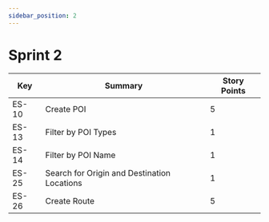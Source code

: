 ```yaml
---
sidebar_position: 2
---
```


# Sprint 2

| Key   | Summary                                | Story Points |
|-------|----------------------------------------|--------------|
| ES-10 | Create POI                             | 5            |
| ES-13 | Filter by POI Types                    | 1            |
| ES-14 | Filter by POI Name                     | 1            |
| ES-25 | Search for Origin and Destination Locations | 1       |
| ES-26 | Create Route                           | 5            |
